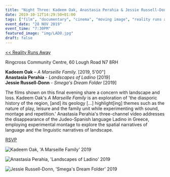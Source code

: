 ```yaml
---
title: "Night Three: Kadeem Oak, Anastasia Perahia & Jessie Russell-Donn"
date: 2019-10-12T14:29:50+01:00
tags: ["film", "documentary", "cinema", "moving image", "reality runs away"]
event_date: "28 NOV 2019"
event_time: "7:30PM"
featured_image: "img/LAD8.jpg"
draft: false
---
```


[<< Reality Runs Away](/projects/reality-runs-away)

Ringcross Community Centre, 60 Lough Road N7 8RH

**Kadeem Oak** – _A Marseille Family._ [2019, 5'00"]<br/>
**Anastasia Perahia** - _Landscapes of Ladino_ [2019]<br/>
**Jessie Russell-Donn** - _Smega's Dream Folder_ [2019]

The films shown on this final evening share a concern with landscape and loss. Kadeem Oak's _A Marseille Family_ is an exploration of 'the diasporic history of the region, [and] its geology [...] highlight[ing] themes such as the nature of play, leisure and the family unit while experimenting with sound, montage and repetition.' Anastasia Perahia's three-channel video addresses the disappearance of the Judeo-Spanish language Ladino in Greece, employing experimental montage to explore the spatial narratives of language and the linguistic narratives of landscape.

<a href="https://www.eventbrite.co.uk/e/film-reality-runs-away-the-limits-of-documentary-tickets-76776728261" target="blank">RSVP</a>

![Kadeem Oak, 'A Marseille Family' 2019](/projects/reality-runs-away/img/MF1.png)

![Anastasia Perahia, 'Landscapes of Ladino' 2019](/projects/reality-runs-away/img/LAD1.jpg)

![Jessie Russell-Donn, 'Smega's Dream Folder' 2019](/projects/reality-runs-away/img/SDF1.png)
